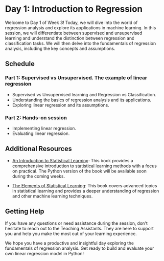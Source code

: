 # Day 1: Introduction to Regression

Welcome to Day 1 of Week 3! Today, we will dive into the world of regression analysis and explore its applications in machine learning. In this session, we will differentiate between supervised and unsupervised learning and understand the distinction between regression and classification tasks. We will then delve into the fundamentals of regression analysis, including the key concepts and assumptions. 

## Schedule

### Part 1: Supervised vs Unsupervised. The example of linear regression
- Supervised vs Unsupervised learning and Regression vs Classification.
- Understanding the basics of regression analysis and its applications.
- Exploring linear regression and its assumptions.
### Part 2: Hands-on session
- Implementing linear regression.
- Evaluating linear regression.

## Additional Resources
- [An Introduction to Statistical Learning](https://hastie.su.domains/ISLR2/ISLRv2_website.pdf): This book provides a comprehensive introduction to statistical learning methods with a focus on practical. The Python version of the book will be available soon during the coming weeks.

- [The Elements of Statistical Learning](https://hastie.su.domains/Papers/ESLII.pdf): This book covers advanced topics in statistical learning and provides a deeper understanding of regression and other machine learning techniques.

## Getting Help
If you have any questions or need assistance during the session, don't hesitate to reach out to the Teaching Assistants. They are here to support you and help you make the most out of your learning experience.

We hope you have a productive and insightful day exploring the fundamentals of regression analysis. Get ready to build and evaluate your own linear regression model in Python!
